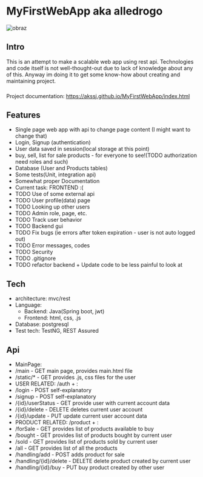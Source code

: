 # MyFirstWebApp aka alledrogo

![obraz](https://github.com/akssj/MyFirstWebApp/assets/127445850/9864ce7c-8620-4513-9524-bd8561fc4d69)

## Intro
This is an attempt to make a scalable web app using rest api. 
Technologies and code itself is not well-thought-out due to lack of knowledge about any of this. 
Anyway im doing it to get some know-how about creating and maintaining project.

###
Project documentation:
https://akssj.github.io/MyFirstWebApp/index.html

## Features
+ Single page web app with api to change page content (I might want to change that)
+ Login, Signup (authentication)
+ User data saved in session(local storage at this point)
+ buy, sell, list for sale products - for everyone to see!(TODO authorization need roles and such)
+ Database (User and Products tables)
+ Some tests(Unit, integration api)
+ Somewhat proper Documentation
+ Current task: FRONTEND :(
+ TODO Use of some external api
+ TODO User profile(data) page
+ TODO Looking up other users
+ TODO Admin role, page, etc.
+ TODO Track user behavior
+ TODO Backend gui
+ TODO Fix bugs (ie errors after token expiration - user is not auto logged out)
+ TODO Error messages, codes
+ TODO Security
+ TODO .gitignore
+ TODO refactor backend + Update code to be less painful to look at

## Tech
+ architecture: mvc/rest
+ Language: 
  + Backend: Java(Spring boot, jwt)
  + Frontend: html, css, .js
+ Database: postgresql
+ Test tech: TestNG, REST Assured

## Api

+ MainPage:
+ /main - GET main page, provides main.html file
+ /static/* - GET provides .js, css files for the user
+ USER RELATED: /auth + :
+ /login - POST self-explanatory
+ /signup - POST self-explanatory
+ /{id}/userStatus - GET provide user with current account data
+ /{id}/delete - DELETE deletes current user account
+ /{id}/update - PUT update current user account data
+ PRODUCT RELATED: /product + :
+ /forSale - GET provides list of products available to buy
+ /bought - GET provides list of products bought by current user
+ /sold - GET provides list of products sold by current user
+ /all - GET provides list of all the products
+ /handling/add - POST adds product for sale
+ /handling/{id}/delete - DELETE delete product created by current user
+ /handling/{id}/buy - PUT buy product created by other user



